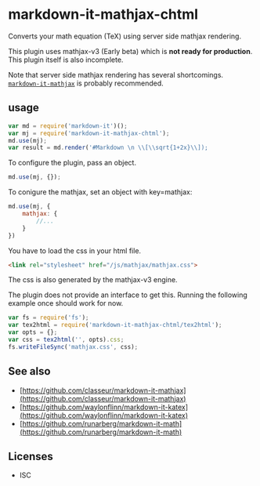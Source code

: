 # markdown-it-mathjax-chtml

Converts your math equation (TeX) using server side mathjax rendering. 

This plugin uses mathjax-v3 (Early beta) which is **not ready for production**. This plugin itself is also incomplete.

Note that server side mathjax rendering has several shortcomings. [`markdown-it-mathjax`](https://github.com/classeur/markdown-it-mathjax) is probably recommended.

## usage

```js
var md = require('markdown-it')();
var mj = require('markdown-it-mathjax-chtml');
md.use(mj);
var result = md.render('#Markdown \n \\[\\sqrt{1+2x}\\]);
```

To configure the plugin, pass an object. 
```js
md.use(mj, {});
```

To conigure the mathjax, set an object with key=mathjax:
```js
md.use(mj, {
    mathjax: {
        //...
    }
})
```
You have to load the css in your html file.

```html
<link rel="stylesheet" href="/js/mathjax/mathjax.css">
```

The css is also generated by the mathjax-v3 engine.  

The plugin does not provide an interface to get this. Running the following example once should work for now.

```js
var fs = require('fs');
var tex2html = require('markdown-it-mathjax-chtml/tex2html');
var opts = {};
var css = tex2html('', opts).css; 
fs.writeFileSync('mathjax.css', css);
```

## See also
- [https://github.com/classeur/markdown-it-mathjax](https://github.com/classeur/markdown-it-mathjax)  
- [https://github.com/waylonflinn/markdown-it-katex](https://github.com/waylonflinn/markdown-it-katex)  
- [https://github.com/runarberg/markdown-it-math](https://github.com/runarberg/markdown-it-math)

## Licenses
- ISC